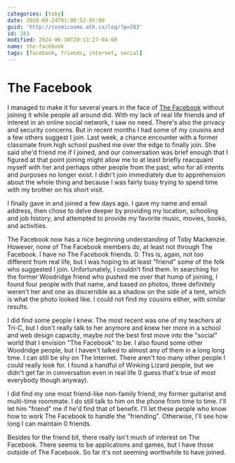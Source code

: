 ```yaml
---
categories: [toby]
date: 2010-09-24T01:08:52-05:00
guid: 'http://cosmicosmo.ath.cx/log/?p=283'
id: 283
modified: 2024-06-30T20:13:27-04:00
name: the-facebook
tags: [facebook, friends, internet, social]
---
```


The Facebook
============

I managed to make it for several years in the face of [The Facebook](https://facebook.com) without joining it while people all around did.  With my lack of real life friends and of interest in an online social network, I saw no need.  There's also the privacy and security concerns.  But in recent months I had some of my cousins and a few others suggest I join.  Last week, a chance encounter with a former classmate from high school pushed me over the edge to finally join.  She said she'd friend me if I joined, and our conversation was brief enough that I figured at that point joining might allow me to at least briefly reacquaint myself with her and perhaps other people from the past, who for all intents and purposes no longer exist.  I didn't join immediately due to apprehension about the whole thing and because I was fairly busy trying to spend time with my brother on his short visit.

I finally gave in and joined a few days ago.  I gave my name and email address, then chose to delve deeper by providing my location, schooling and job history, and attempted to provide my favorite music, movies, books, and activities.

The Facebook now has a nice beginning understanding of Toby Mackenzie.  However, none of The Facebook members do, at least not through The Facebook.  I have no The Facebook friends.  0.  This is, again, not too different from real life, but I was hoping to at least "friend" some of the folk who suggested I join.  Unfortunately, I couldn't find them.  In searching for the former Woodridge friend who pushed me over that hump of joining, I found four people with that name, and based on photos, three definitely weren't her and one as discernible as a shadow on the side of a tent, which is what the photo looked like.  I could not find my cousins either, with similar results.

I did find some people I knew.  The most recent was one of my teachers at Tri-C, but I don't really talk to her anymore and knew her more in a school and web design capacity, maybe not the best first move into the "social" world that I envision "The Facebook" to be.  I also found some other Woodridge people, but I haven't talked to almost any of them in a long long time.  I can still be shy on The Internet.  There aren't too many other people I could really look for.  I found a handful of Winking Lizard people, but we didn't get far in conversation even in real life (I guess that's true of most everybody though anyway).

I did find my one most friend-like non-family friend, my former guitarist and multi-time roommate.  I do still talk to him on the phone from time to time.  I'll let him "friend" me if he'd find that of benefit.  I'll let these people who know how to work The Facebook to handle the "friending".  Otherwise, I'll see how long I can maintain 0 friends.

Besides for the friend bit, there really isn't much of interest on The Facebook.  There seems to be applications and games, but I have those outside of The Facebook.  So far it's not seeming worthwhile to have joined.
